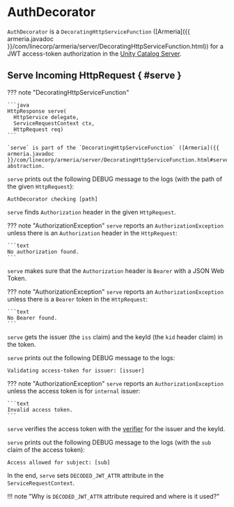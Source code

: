 # AuthDecorator

`AuthDecorator` is a `DecoratingHttpServiceFunction` ([Armeria]({{ armeria.javadoc }}/com/linecorp/armeria/server/DecoratingHttpServiceFunction.html)) for a JWT access-token authorization in the [Unity Catalog Server](../server/index.md).

## Serve Incoming HttpRequest { #serve }

??? note "DecoratingHttpServiceFunction"

    ```java
    HttpResponse serve(
      HttpService delegate,
      ServiceRequestContext ctx,
      HttpRequest req)
    ```

    `serve` is part of the `DecoratingHttpServiceFunction` ([Armeria]({{ armeria.javadoc }}/com/linecorp/armeria/server/DecoratingHttpServiceFunction.html#serve(com.linecorp.armeria.server.HttpService,com.linecorp.armeria.server.ServiceRequestContext,com.linecorp.armeria.common.HttpRequest))) abstraction.

`serve` prints out the following DEBUG message to the logs (with the path of the given `HttpRequest`):

```text
AuthDecorator checking [path]
```

`serve` finds `Authorization` header in the given `HttpRequest`.

??? note "AuthorizationException"
    `serve` reports an `AuthorizationException` unless there is an `Authorization` header in the `HttpRequest`:

    ```text
    No authorization found.
    ```

`serve` makes sure that the `Authorization` header is `Bearer` with a JSON Web Token.

??? note "AuthorizationException"
    `serve` reports an `AuthorizationException` unless there is a `Bearer` token in the `HttpRequest`:

    ```text
    No Bearer found.
    ```

`serve` gets the issuer (the `iss` claim) and the keyId (the `kid` header claim) in the token.

`serve` prints out the following DEBUG message to the logs:

```text
Validating access-token for issuer: [issuer]
```

??? note "AuthorizationException"
    `serve` reports an `AuthorizationException` unless the access token is for `internal` issuer:

    ```text
    Invalid access token.
    ```

`serve` verifies the access token with the [verifier](JwksOperations.md#verifierForIssuerAndKey) for the issuer and the keyId.

`serve` prints out the following DEBUG message to the logs (with the `sub` claim of the access token):

```text
Access allowed for subject: [sub]
```

In the end, `serve` sets `DECODED_JWT_ATTR` attribute in the `ServiceRequestContext`.

!!! note "Why is `DECODED_JWT_ATTR` attribute required and where is it used?"
